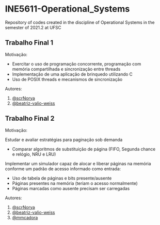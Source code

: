 # INE5611-Operational_Systems
Repository of codes created in the discipline of Operational Systems in the semester of 2021.2 at UFSC

## Trabalho Final 1
Motivação:
- Exercitar o uso de programação concorrente, programação
com memória compartilhada e sincronização entre threads
- Implementação de uma aplicação de brinquedo
utilizando C
- Uso de POSIX threads e mecanismos de sincronização

Autores:

1) [@scrNorya](https://github.com/scrNorya)
2) [@beatriz-valio-weiss](https://github.com/beatriz-valio-weiss)

## Trabalho Final 2
Motivação: 

Estudar e avaliar estratégias para paginação sob demanda
- Comparar algoritmos de substituição de página (FIFO, Segunda chance e relógio, NRU e LRU)

Implementar um simulador capaz de alocar e liberar páginas na memória conforme um padrão de acesso informado como entrada:
- Uso de tabela de páginas e bits presente/ausente
- Páginas presentes na memória (teriam o acesso normalmente)
- Páginas marcadas como ausente precisam ser carregadas

Autores:

1) [@scrNorya](https://github.com/scrNorya)
2) [@beatriz-valio-weiss](https://github.com/beatriz-valio-weiss)
3) [@mmcadora](https://github.com/mmcadora)

